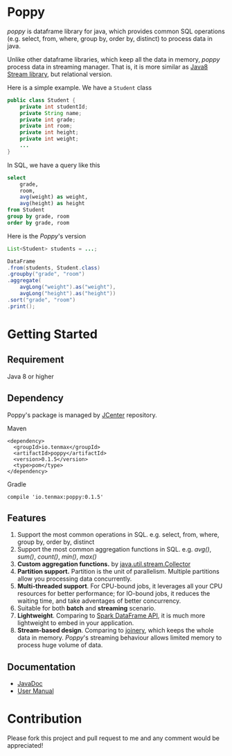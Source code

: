 # Poppy
*poppy* is dataframe library for java, which provides common SQL operations (e.g. select, from, where, group by, order by, distinct) to process data in java.

Unlike other dataframe libraries, which keep all the data in memory, *poppy* process data in streaming manager. That is, it is more similar as [Java8 Stream library](https://docs.oracle.com/javase/8/docs/api/java/util/stream/package-summary.html), but relational version.

Here is a simple example. We have a `Student` class

```java
public class Student {
    private int studentId;
    private String name;
    private int grade;
    private int room;
    private int height;
    private int weight;
    ...
}
```

In SQL, we have a query like this

```sql
select 
    grade, 
    room, 
    avg(weight) as weight, 
    avg(height) as height
from Student
group by grade, room
order by grade, room
```

Here is the *Poppy*'s version 

```java
List<Student> students = ...;

DataFrame
.from(students, Student.class)
.groupby("grade", "room")
.aggregate(
    avgLong("weight").as("weight"),
    avgLong("height").as("height"))
.sort("grade", "room")
.print();
```



# Getting Started

## Requirement
Java 8 or higher

## Dependency

Poppy's package is managed by [JCenter](https://bintray.com/bintray/jcenter) repository.

Maven

```
<dependency>
  <groupId>io.tenmax</groupId>
  <artifactId>poppy</artifactId>
  <version>0.1.5</version>
  <type>pom</type>
</dependency>
```

Gradle

```
compile 'io.tenmax:poppy:0.1.5'
```
## Features

1. Support the most common operations in SQL. e.g. select, from, where, group by, order by, distinct
2. Support the most common aggregation functions in SQL. e.g. *avg()*, *sum()*, *count()*, *min()*, *max()*
3. **Custom aggregation functions.** by  [java.util.stream.Collector](https://docs.oracle.com/javase/8/docs/api/java/util/stream/Collector.html)
4. **Partition support.** Partition is the unit of parallelism. Multiple partitions allow you processing data concurrently.
5. **Multi-threaded support**. For CPU-bound jobs, it leverages all your CPU resources for better performance; for IO-bound jobs, it reduces the waiting time, and take adventages of better concurrency.
6. Suitable for both **batch** and **streaming** scenario.
7. **Lightweight**. Comparing to [Spark DataFrame API](https://spark.apache.org/docs/latest/sql-programming-guide.html), it is much more lightweight to embed in your application.
8. **Stream-based design**. Comparing to [joinery](https://github.com/cardillo/joinery), which keeps the whole data in memory. *Poppy*'s streaming behaviour allows limited memory to process huge volume of data.

## Documentation

- [JavaDoc](http://tenmax.github.io/poppy/docs/javadoc/index.html)
- [User Manual](http://tenmax.github.io/poppy/)

# Contribution

Please fork this project and pull request to me and any comment would be appreciated!





